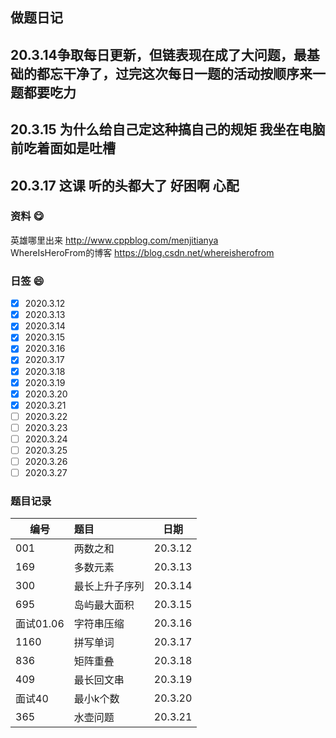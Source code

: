 ## 做题日记
20.3.14争取每日更新，但链表现在成了大问题，最基础的都忘干净了，过完这次每日一题的活动按顺序来一题都要吃力
----------
20.3.15 为什么给自己定这种搞自己的规矩  我坐在电脑前吃着面如是吐槽
----------
20.3.17 这课 听的头都大了  好困啊  心配
----------
### 资料 😋
英雄哪里出来 http://www.cppblog.com/menjitianya <br>
WhereIsHeroFrom的博客 https://blog.csdn.net/whereisherofrom

### 日签 😄

- [x]  2020.3.12
- [x]  2020.3.13
- [x]  2020.3.14
- [x]  2020.3.15
- [x]  2020.3.16
- [x]  2020.3.17
- [x]  2020.3.18
- [x]  2020.3.19
- [x]  2020.3.20
- [x]  2020.3.21
- [ ]  2020.3.22
- [ ]  2020.3.23
- [ ]  2020.3.24
- [ ]  2020.3.25
- [ ]  2020.3.26
- [ ]  2020.3.27

### 题目记录

| 编号  | 题目 | 日期 |
| ----- | :--------  | :------: |
| 001     | 两数之和      | 20.3.12         |
| 169     | 多数元素       | 20.3.13         |
| 300     | 最长上升子序列       | 20.3.14         |
| 695     | 岛屿最大面积       | 20.3.15         |
| 面试01.06     | 字符串压缩       | 20.3.16         |
| 1160    | 拼写单词       | 20.3.17         |
| 836    | 矩阵重叠      | 20.3.18         |	
| 409    | 最长回文串       | 20.3.19         |	
| 面试40    | 最小k个数      | 20.3.20         |	
| 365    |  水壶问题     | 20.3.21         |
